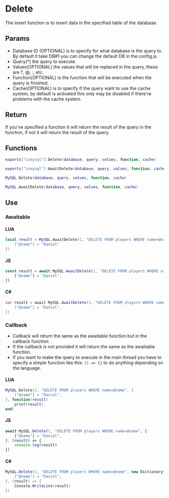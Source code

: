 # Delete
The insert function is to insert data in the specified table of the database.

## Params
- Database ID (OPTIONAL) is to specify for what database is the query to. By default it take DB#1 you can change the default DB in the config.js.
- Query(*) the query to execute.
- Values(OPTIONAL) the values that will be replaced in the query, these are ?, @, :, etc.
- Function(OPTIONAL) is the function that will be executed when the query is finished.
- Cache(OPTIONAL) is to specify if the query want to use the cache system, by default is activated this only may be disabled if there're problems with the cache system.

## Return
If you've specified a function it will return the result of the query in the function, if not it will return the result of the query.

## Functions
```lua
exports["icmysql"]:Delete(database, query, values, function, cache)
```
```lua
exports["icmysql"]:AwaitDelete(database, query, values, function, cache)
```
```lua
MySQL.Delete(database, query, values, function, cache)
```
```lua
MySQL.AwaitDelete(database, query, values, function, cache)
```

## Use
### Awaitable
#### LUA
```lua
local result = MySQL.AwaitDelete(1, "DELETE FROM players WHERE name=@name", {
    ["@name"] = "Daniel"
})
```
#### JS
```js
const result = await MySQL.AwaitDelete(1, "DELETE FROM players WHERE name=@name", [
    ["@name"] = "Daniel",
])
```
#### C#
```cs
var result = await MySQL.AwaitDelete(1, "DELETE FROM players WHERE name=@name", new Dictionary<string, object>() {
    ["@name"] = "Daniel",
})
```

### Callback
- Callback will return the same as the awaitable function but in the callback function.
- If the callback is not provided it will return the same as the awaitable function.
- If you want to make the query to execute in the main thread you have to specify a simple function like this: `() => {}` to do anything depending on the language.
#### LUA
```lua
MySQL.Delete(1, "DELETE FROM players WHERE name=@name", {
    ["@name"] = "Daniel",
}, function(result)
    print(result)
end)
```
#### JS
```js
await MySQL.Delete(1, "DELETE FROM players WHERE name=@name", [
    ["@name"] = "Daniel",
], (result) => {
    console.log(result)
})
```
#### C#
```cs
MySQL.Delete(1, "DELETE FROM players WHERE name=@name", new Dictionary<string, object>() {
    ["@name"] = "Daniel",
}, (result) => {
    Console.WriteLine(result)
})
```